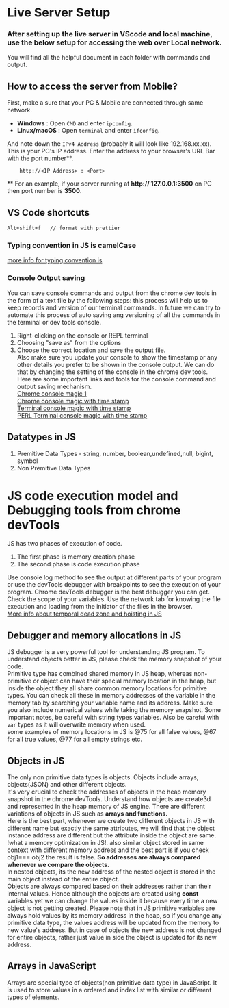 
# Live Server Setup
### After setting up the live server in VScode and local machine, use the below setup for accessing the web over Local network.   
You will find all the helpful document in each folder with commands and output.   
## How to access the server from Mobile?

 First, make a sure that your PC & Mobile are connected through same network. 

* **Windows** :  Open `CMD` and enter `ipconfig`.
* **Linux/macOS** : Open `terminal` and enter `ifconfig`.

And note down the `IPv4 Address` (probably it will look like 192.168.xx.xx). This is your PC's IP address. Enter the address to your browser's URL Bar with the port number**.

        http://<IP Address> : <Port>

** For an example, if your server running at **http:// 127.0.0.1:3500** on PC then port number is **3500**.     

## VS Code shortcuts
```
Alt+shift+f   // format with prettier
```

### Typing convention in JS is camelCase 
[more info for typing convention is](https://www.freecodecamp.org/news/snake-case-vs-camel-case-vs-pascal-case-vs-kebab-case-whats-the-difference/)

### Console Output saving   
You can save console commands and output from the chrome dev tools in the form of a text file by the following steps: this process will help us to keep records and version of our terminal commands. In future we can try to automate this process of auto saving ang versioning of all the commands in the terminal or dev tools console.    
1. Right-clicking on the console or REPL terminal 
2. Choosing "save as" from the options
3. Choose the correct location and save the output file.    
 Also make sure you update your console to show the timestamp or any other details you prefer to be shown in the console output. We can do that by changing the setting of the console in the chrome dev tools.   
 Here are some important links and tools for the console command and output saving mechanism.  
 [Chrome console magic 1](https://stackoverflow.com/questions/7627113/save-the-console-log-in-chrome-to-a-file)   
 [Chrome console magic with time stamp](https://stackoverflow.com/questions/12008120/console-log-timestamps-in-chrome)   
 [Terminal console magic with time stamp](https://www.cyberciti.biz/faq/howto-save-ouput-of-linux-unix-command-to-file/)   
 [PERL Terminal console magic with time stamp](https://stackoverflow.com/questions/10838963/bash-append-command-output-and-timestamp-to-file)     


 ## Datatypes in JS
 1. Premitive Data Types - string, number, boolean,undefined,null, bigint, symbol
 2. Non Premitive Data Types

# JS code execution model and Debugging tools from chrome devTools 
JS has two phases of execution of code.    
1. The first phase is memory creation phase
2. The second phase is code execution phase     

Use console log method to see the output at different parts of your program or use the devTools debugger with breakpoints to see the execution of your program. Chrome devTools debugger is the best debugger you can get. Check the scope of your variables.  Use the network tab for knowing the file execution and loading from the initiator of the files in the browser.    
[More info about temporal dead zone and hoisting in JS](https://www.freecodecamp.org/news/javascript-temporal-dead-zone-and-hoisting-explained/)     

## Debugger and memory allocations in JS
JS debugger is a very powerful tool for understanding JS program. To understand objects better in JS, please check the memory snapshot of your code.    
Primitive type has combined shared memory in JS heap, whereas non-primitive or object can have their special memory location in the heap, but inside the object they all share common memory locations for primitive types. You can check all these in memory addresses of the variable in the memory tab by searching your variable name and its address. Make sure you also include numerical values while taking the memory snapshot. Some important notes, be careful with string types variables. Also be careful with `var` types as it will overwrite memory when used.    
some examples of memory locations in JS is @75 for all false values, @67 for all true values, @77 for all empty strings etc.     

## Objects in JS   
The only non primitive data types is objects. Objects include arrays, objects(JSON) and other different objects.       
It's very crucial to check the addresses of objects in the heap memory snapshot in the chrome devTools. Understand how objects are create3d and represented in the heap memory of JS engine. There are different variations of objects in JS such as **arrays and functions.**    
Here is the best part, whenever we create two different objects in JS with different name but exactly the same attributes, we will find that the object instance address are different but the attribute inside the object are same. !what a memory optimization in JS!. also similar object stored in same context with different memory address and the best part is if you check obj1=== obj2 the result is false. **So addresses are always compared whenever we compare the objects.**    
In nested objects, its the new address of the nested object is stored in the main object instead of the entire object.    
Objects are always compared based on their addresses rather than their internal values. Hence although the objects are created using **const** variables yet we can change the values inside it because every time a new object is not getting created. Please note that in JS primitive variables are always hold values by its memory address in the heap, so if you change any primitive data type, the values address will be updated from the memory to new value's address. But in case of objects the new address is not changed for entire objects, rather just value in side the object is updated for its new address.      

## Arrays in JavaScript
Arrays are special type of objects(non primitive data type) in JavaScript. It is used to store values in a ordered and index list with similar or different types of elements. 

